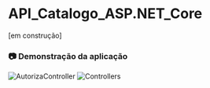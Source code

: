 # API_Catalogo_ASP.NET_Core
[em construção]

### 📷 Demonstração da aplicação
<img alt="AutorizaController" src="/readme_images/menu2.JPG"/>
<img alt="Controllers" src="/readme_images/forca.JPG"/>
